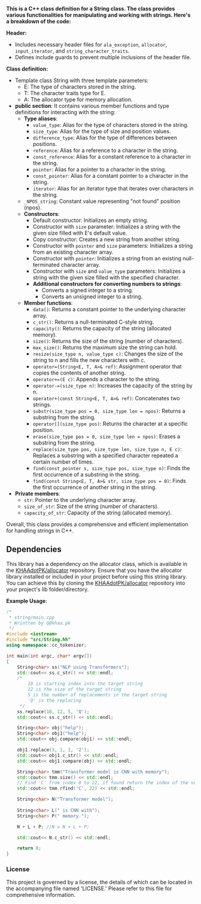 __This is a C++ class definition for a String class. The class provides various functionalities for manipulating and working with strings. Here's a breakdown of the code:__

__Header:__
* Includes necessary header files for `ala_exception`, `allocator`, `input_iterator`, and `string_character_traits`.
* Defines include guards to prevent multiple inclusions of the header file.

__Class definition:__
* Template class String with three template parameters:
    * E: The type of characters stored in the string.
    * T: The character traits type for E.
    * A: The allocator type for memory allocation.
* __public section__: 
 It contains various member functions and type definitions for interacting with the string:
    * __Type aliases__:
        *  `value_type`: Alias for the type of characters stored in the string.
        *  `size_type`: Alias for the type of size and position values.
        *  `difference_type`: Alias for the type of differences between positions.
        *  `reference`: Alias for a reference to a character in the string.
        *  `const_reference`: Alias for a constant reference to a character in the string.
        *  `pointer`: Alias for a pointer to a character in the string.
        *  `const_pointer`: Alias for a constant pointer to a character in the string.
        *  `iterator`: Alias for an iterator type that iterates over characters in the string.
    * `_NPOS_string`: Constant value representing "not found" position (npos).
    * __Constructors__:
        * Default constructor: Initializes an empty string.
        * Constructor with `size` parameter: Initializes a string with the given size filled with E's default value.
        * Copy constructor: Creates a new string from another string.
        * Constructor with `pointer` and `size` parameters: Initializes a string from an existing character array.
        * Constructor with `pointer`: Initializes a string from an existing null-terminated character array.
        * Constructor with `size` and `value_type` parameters: Initializes a string with the given size filled with the specified character.
        * __Additional constructors for converting numbers to strings__:
            * Converts a signed integer to a string.
            * Converts an unsigned integer to a string.
    * __Member functions__:
        * `data()`: Returns a constant pointer to the underlying character array.
        * `c_str()`: Returns a null-terminated C-style string.
        * `capacity()`: Returns the capacity of the string (allocated memory).
        * `size()`: Returns the size of the string (number of characters).
        * `max_size()`: Returns the maximum size the string can hold.
        * `resize(size_type n, value_type c)`: Changes the size of the string to n and fills the new characters with c.
        * `operator=(String<E, T, A>& ref)`: Assignment operator that copies the contents of another string.
        * `operator+=(E c)`: Appends a character to the string.
        * `operator-=(size_type n)`: Increases the capacity of the string by n.
        * `operator+(const String<E, T, A>& ref)`: Concatenates two strings.
        * `substr(size_type pos = 0, size_type len = npos)`: Returns a substring from the string.
        * `operator[](size_type pos)`: Returns the character at a specific position.
        * `erase(size_type pos = 0, size_type len = npos)`: Erases a substring from the string.
        * `replace(size_type pos, size_type len, size_type n, E c)`: Replaces a substring with a specified character repeated a certain number of times.
        * `find(const_pointer s, size_type pos, size_type n)`: Finds the first occurrence of a substring in the string.
        * `find(const String<E, T, A>& str, size_type pos = 0)`: Finds the first occurrence of another string in the string.
* __Private members__:
    * `str`: Pointer to the underlying character array.
    * `size_of_str`: Size of the string (number of characters).
    * `capacity_of_str`: Capacity of the string (allocated memory).

Overall, this class provides a comprehensive and efficient implementation for handling strings in C++.

## Dependencies

This library has a dependency on the allocator class, which is available in the [KHAAdotPK/allocator](https://github.com/KHAAdotPK/allocator) repository. Ensure that you have the allocator library installed or included in your project before using this string library. You can achieve this by cloning the [KHAAdotPK/allocator](https://github.com/KHAAdotPK/allocator) repository into your project's lib folder/directory.

__Example Usage__:
```C++
/*
 * string/main.cpp
 * Wrintten by Q@khaa.pk
 */
#include <iostream>
#include "src/String.hh"
using namespace::cc_tokenizer;

int main(int argc, char* argv[])
{
    String<char> ss("NLP using Transformers");
    std::cout<< ss.c_str() << std::endl;
    /*
        10 is starting index into the target string
        12 is the size of the target string
        5 is the number of replacements in the target string
        'Q' is the replacing 
     */
    ss.replace(10, 12, 5, 'Q');
    std::cout<< ss.c_str() << std::endl;

    String<char> obj("help");
    String<char> obj1("help");
    std::cout<< obj.compare(obj1) << std::endl;

    obj1.replace(3, 1, 1, '2');
    std::cout<< obj1.c_str() << std::endl;
    std::cout<< obj1.compare(obj) << std::endl;

    String<char> tmm("Transformer model is CNN with memory");
    std::cout<< tmm.size() << std::endl;
    // Find 'C' from index 0 to 22, if found return the index of the vector 'C' from the begining of the string(index 0)
    std::cout<< tmm.rfind('C', 22) << std::endl;

    String<char> N("Transformer model");
  
    String<char> L(" is CNN with");
    String<char> P(" memory.");

    N + L + P; //N = N + L + P;

    std::cout<< N.c_str() << std::endl;

    return 0;
}
```

### License
This project is governed by a license, the details of which can be located in the accompanying file named 'LICENSE.' Please refer to this file for comprehensive information.


